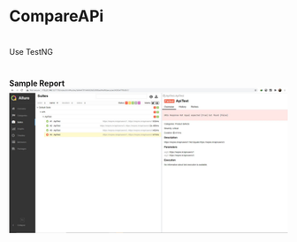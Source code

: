 # CompareAPi
#
#
Use TestNG 
#
**Sample Report**
<img width="960" alt="Sample Allure Report" src="https://github.com/ahmadachmed/CompareAPi/blob/master/API.JPG?raw=true">

